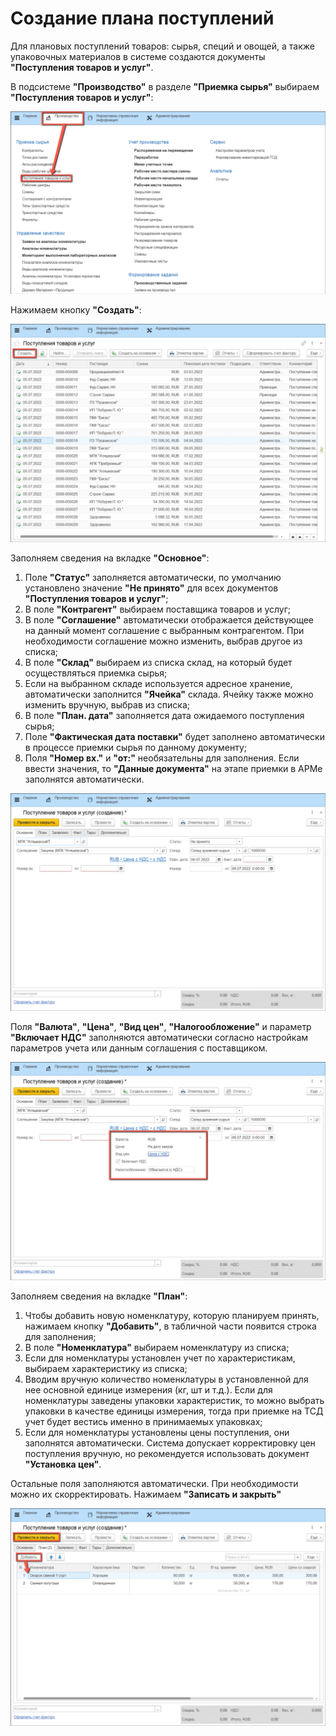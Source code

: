 # Создание плана поступлений

Для плановых поступлений товаров: сырья, специй и овощей, а также упаковочных материалов в системе создаются документы **"Поступления товаров и услуг"**.

В подсистеме **"Производство"** в разделе **"Приемка сырья"** выбираем **"Поступления товаров и услуг"**:

![](CreatePlanOfAccept.assets/1.png)

Нажимаем кнопку **"Создать"**:

![](CreatePlanOfAccept.assets/2.png)

Заполняем сведения на вкладке **"Основное"**:

1. Поле **"Статус"** заполняется автоматически, по умолчанию установлено значение **"Не принято"** для всех документов **"Поступления товаров и услуг"**;
2. В поле **"Контрагент"** выбираем поставщика товаров и услуг;
3. В поле **"Соглашение"** автоматически отображается действующее на данный момент соглашение с выбранным контрагентом. При необходимости соглашение можно изменить, выбрав другое из списка;
4. В поле **"Склад"** выбираем из списка склад, на который будет осуществляться приемка сырья;
5. Если на выбранном складе используется адресное хранение, автоматически заполнится **"Ячейка"** склада. Ячейку также можно изменить вручную, выбрав из списка;
6. В поле **"План. дата"** заполняется дата ожидаемого поступления сырья;
7. Поле **"Фактическая дата поставки"** будет заполнено автоматически в процессе приемки сырья по данному документу;
8. Поля **"Номер вх."** и **"от:"** необязательны для заполнения. Если ввести значения, то **"Данные документа"** на этапе приемки в АРМе заполнятся автоматически.

![](CreatePlanOfAccept.assets/3.png)

Поля **"Валюта"**, **"Цена"**, **"Вид цен"**, **"Налогообложение"** и параметр **"Включает НДС"** заполняются автоматически согласно настройкам параметров учета или данным соглашения с поставщиком.

![](CreatePlanOfAccept.assets/4.png)

Заполняем сведения на вкладке **"План"**:

1. Чтобы добавить новую номенклатуру, которую планируем принять, нажимаем кнопку **"Добавить"**, в табличной части появится строка для заполнения;
2. В поле **"Номенклатура"** выбираем номенклатуру из списка;
3. Если для номенклатуры установлен учет по характеристикам, выбираем характеристику из списка;
4. Вводим вручную количество номенклатуры в установленной для нее основной единице измерения (кг, шт и т.д.). Если для номенклатуры заведены упаковки характеристик, то можно выбрать упаковки в качестве единицы измерения, тогда при приемке на ТСД учет будет вестись именно в принимаемых упаковках;
5. Если для номенклатуры установлены цены поступления, они заполнятся автоматически. Система допускает корректировку цен поступления вручную, но рекомендуется использовать документ **"Установка цен"**.

Остальные поля заполняются автоматически. При необходимости можно их скорректировать. Нажимаем **"Записать и закрыть"**

![](CreatePlanOfAccept.assets/5.png)